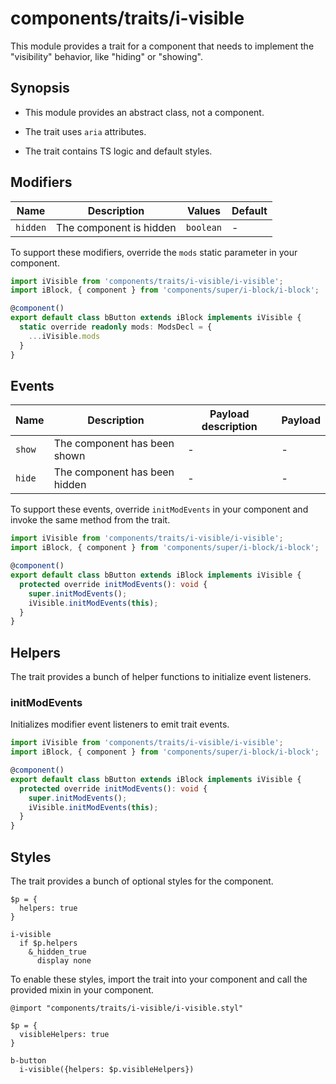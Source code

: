 # components/traits/i-visible

This module provides a trait for a component that needs to implement the "visibility" behavior, like "hiding" or "showing".

## Synopsis

* This module provides an abstract class, not a component.

* The trait uses `aria` attributes.

* The trait contains TS logic and default styles.

## Modifiers

| Name     | Description             | Values    | Default |
|----------|-------------------------|-----------|---------|
| `hidden` | The component is hidden | `boolean` | -       |

To support these modifiers, override the `mods` static parameter in your component.

```typescript
import iVisible from 'components/traits/i-visible/i-visible';
import iBlock, { component } from 'components/super/i-block/i-block';

@component()
export default class bButton extends iBlock implements iVisible {
  static override readonly mods: ModsDecl = {
    ...iVisible.mods
  }
}
```

## Events

| Name   | Description                   | Payload description | Payload |
|--------|-------------------------------|---------------------|---------|
| `show` | The component has been shown  | -                   | -       |
| `hide` | The component has been hidden | -                   | -       |

To support these events, override `initModEvents` in your component and invoke the same method from the trait.

```typescript
import iVisible from 'components/traits/i-visible/i-visible';
import iBlock, { component } from 'components/super/i-block/i-block';

@component()
export default class bButton extends iBlock implements iVisible {
  protected override initModEvents(): void {
    super.initModEvents();
    iVisible.initModEvents(this);
  }
}
```

## Helpers

The trait provides a bunch of helper functions to initialize event listeners.

### initModEvents

Initializes modifier event listeners to emit trait events.

```typescript
import iVisible from 'components/traits/i-visible/i-visible';
import iBlock, { component } from 'components/super/i-block/i-block';

@component()
export default class bButton extends iBlock implements iVisible {
  protected override initModEvents(): void {
    super.initModEvents();
    iVisible.initModEvents(this);
  }
}
```

## Styles

The trait provides a bunch of optional styles for the component.

```stylus
$p = {
  helpers: true
}

i-visible
  if $p.helpers
    &_hidden_true
      display none
```

To enable these styles, import the trait into your component and call the provided mixin in your component.

```stylus
@import "components/traits/i-visible/i-visible.styl"

$p = {
  visibleHelpers: true
}

b-button
  i-visible({helpers: $p.visibleHelpers})
```
